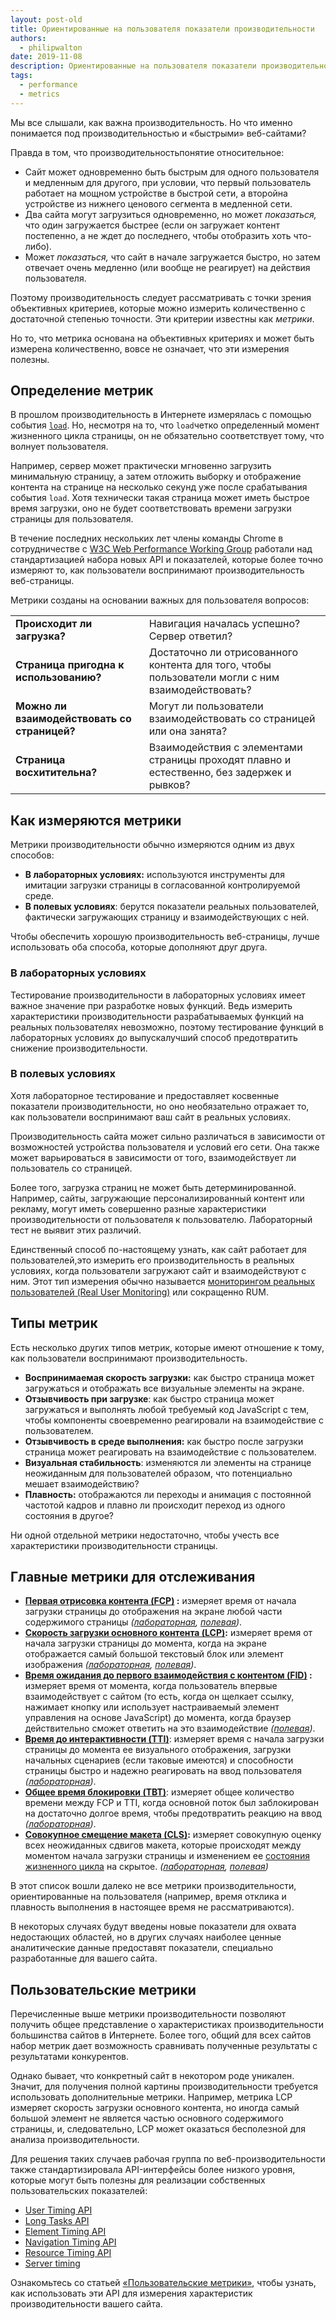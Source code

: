 ```yaml
---
layout: post-old
title: Ориентированные на пользователя показатели производительности
authors:
  - philipwalton
date: 2019-11-08
description: Ориентированные на пользователя показатели производительностиважный инструмент, который позволит лучше понять текущую ситуацию и улучшить работу вашего сайта таким образом, чтобы это приносило пользу реальным пользователям.
tags:
  - performance
  - metrics
---
```


Мы все слышали, как важна производительность. Но что именно понимается под производительностью и «быстрыми» веб-сайтами?

Правда в том, что производительностьпонятие относительное:

- Сайт может одновременно быть быстрым для одного пользователя и медленным для другого, при условии, что первый пользователь работает на мощном устройстве в быстрой сети, а второйна устройстве из нижнего ценового сегмента в медленной сети.
- Два сайта могут загрузиться одновременно, но может *показаться,* что один загружается быстрее (если он загружает контент постепенно, а не ждет до последнего, чтобы отобразить хоть что-либо).
- Может *показаться,* что сайт в начале загружается быстро, но затем отвечает очень медленно (или вообще не реагирует) на действия пользователя.

Поэтому производительность следует рассматривать с точки зрения объективных критериев, которые можно измерить количественно с достаточной степенью точности. Эти критерии известны как *метрики*.

Но то, что метрика основана на объективных критериях и может быть измерена количественно, вовсе не означает, что эти измерения полезны.

## Определение метрик

В прошлом производительность в Интернете измерялась с помощью события <code>[load](https://developer.mozilla.org/docs/Web/API/Window/load_event)</code>. Но, несмотря на то, что <code>load</code>четко определенный момент жизненного цикла страницы, он не обязательно соответствует тому, что волнует пользователя.

Например, сервер может практически мгновенно загрузить минимальную страницу, а затем отложить выборку и отображение контента на странице на несколько секунд уже после срабатывания события `load`. Хотя технически такая страница может иметь быстрое время загрузки, оно не будет соответствовать времени загрузки страницы для пользователя.

В течение последних нескольких лет члены команды Chrome в сотрудничестве с [W3C Web Performance Working Group](https://www.w3.org/webperf/) работали над стандартизацией набора новых API и показателей, которые более точно измеряют то, как пользователи воспринимают производительность веб-страницы.

Метрики созданы на основании важных для пользователя вопросов:

<table id="questions">
  <tr>
    <td><strong>Происходит ли загрузка?</strong></td>
    <td>Навигация началась успешно? Сервер ответил?</td>
  </tr>
  <tr>
    <td><strong>Страница пригодна к использованию?</strong></td>
    <td>Достаточно ли отрисованного контента для того, чтобы пользователи могли с ним взаимодействовать?</td>
  </tr>
  <tr>
    <td><strong>Можно ли взаимодействовать со страницей?</strong></td>
    <td>Могут ли пользователи взаимодействовать со страницей или она занята?</td>
  </tr>
  <tr>
    <td><strong>Страница восхитительна?</strong></td>
    <td>Взаимодействия с элементами страницы проходят плавно и естественно, без задержек и рывков?</td>
  </tr>
</table>

## Как измеряются метрики

Метрики производительности обычно измеряются одним из двух способов:

- **В лабораторных условиях:** используются инструменты для имитации загрузки страницы в согласованной контролируемой среде.
- **В полевых условиях**: берутся показатели реальных пользователей, фактически загружающих страницу и взаимодействующих с ней.

Чтобы обеспечить хорошую производительность веб-страницы, лучше использовать оба способа, которые дополняют друг друга.

### В лабораторных условиях

Тестирование производительности в лабораторных условиях имеет важное значение при разработке новых функций. Ведь измерить характеристики производительности разрабатываемых функций на реальных пользователях невозможно, поэтому тестирование функций в лабораторных условиях до выпускалучший способ предотвратить снижение производительности.

### В полевых условиях

Хотя лабораторное тестирование и предоставляет косвенные показатели производительности, но оно необязательно отражает то, как пользователи воспринимают ваш сайт в реальных условиях.

Производительность сайта может сильно различаться в зависимости от возможностей устройства пользователя и условий его сети. Она также может варьироваться в зависимости от того, взаимодействует ли пользователь со страницей.

Более того, загрузка страниц не может быть детерминированной. Например, сайты, загружающие персонализированный контент или рекламу, могут иметь совершенно разные характеристики производительности от пользователя к пользователю. Лабораторный тест не выявит этих различий.

Единственный способ по-настоящему узнать, как сайт работает для пользователей,это измерить его производительность в реальных условиях, когда пользователи загружают сайт и взаимодействуют с ним. Этот тип измерения обычно называется [мониторингом реальных пользователей (Real User Monitoring)](https://en.wikipedia.org/wiki/Real_user_monitoring) или сокращенно RUM.

## Типы метрик

Есть несколько других типов метрик, которые имеют отношение к тому, как пользователи воспринимают производительность.

- **Воспринимаемая скорость загрузки:** как быстро страница может загружаться и отображать все визуальные элементы на экране.
- **Отзывчивость при загрузке**: как быстро страница может загружаться и выполнять любой требуемый код JavaScript с тем, чтобы компоненты своевременно реагировали на взаимодействие с пользователем.
- **Отзывчивость в среде выполнения:** как быстро после загрузки страница может реагировать на взаимодействие с пользователем.
- **Визуальная стабильность**: изменяются ли элементы на странице неожиданным для пользователей образом, что потенциально мешает взаимодействию?
- **Плавность:** отображаются ли переходы и анимация с постоянной частотой кадров и плавно ли происходит переход из одного состояния в другое?

Ни одной отдельной метрики недостаточно, чтобы учесть все характеристики производительности страницы.

## Главные метрики для отслеживания

- **[Первая отрисовка контента (FCP)](/fcp/) :** измеряет время от начала загрузки страницы до отображения на экране любой части содержимого страницы *([лабораторная](#in-the-lab), [полевая](#in-the-field))*.
- **[Скорость загрузки основного контента (LCP)](/lcp/):** измеряет время от начала загрузки страницы до момента, когда на экране отображается самый большой текстовый блок или элемент изображения *([лабораторная](#in-the-lab), [полевая](#in-the-field))*.
- **[Время ожидания до первого взаимодействия с контентом (FID)](/fid/) :** измеряет время от момента, когда пользователь впервые взаимодействует с сайтом (то есть, когда он щелкает ссылку, нажимает кнопку или использует настраиваемый элемент управления на основе JavaScript) до момента, когда браузер действительно сможет ответить на это взаимодействие *([полевая](#in-the-field))*.
- **[Время до интерактивности (TTI)](/tti/)**: измеряет время с начала загрузки страницы до момента ее визуального отображения, загрузки начальных сценариев (если таковые имеются) и способности страницы быстро и надежно реагировать на ввод пользователя *([лабораторная](#in-the-lab))*.
- **[Общее время блокировки (TBT)](/tbt/)**: измеряет общее количество времени между FCP и TTI, когда основной поток был заблокирован на достаточно долгое время, чтобы предотвратить реакцию на ввод *([лабораторная](#in-the-lab))*.
- **[Совокупное смещение макета (CLS)](/cls/):** измеряет совокупную оценку всех неожиданных сдвигов макета, которые происходят между моментом начала загрузки страницы и изменением ее [состояния жизненного цикла](https://developers.google.com/web/updates/2018/07/page-lifecycle-api) на скрытое. *([лабораторная](#in-the-lab), [полевая](#in-the-field))*

В этот список вошли далеко не все метрики производительности, ориентированные на пользователя (например, время отклика и плавность выполнения в настоящее время не рассматриваются).

В некоторых случаях будут введены новые показатели для охвата недостающих областей, но в других случаях наиболее ценные аналитические данные предоставят показатели, специально разработанные для вашего сайта.

## Пользовательские метрики

Перечисленные выше метрики производительности позволяют получить общее представление о характеристиках производительности большинства сайтов в Интернете. Более того, общий для всех сайтов набор метрик дает возможность сравнивать полученные результаты с результатами конкурентов.

Однако бывает, что конкретный сайт в некотором роде уникален. Значит, для получения полной картины производительности требуется использовать дополнительные метрики. Например, метрика LCP измеряет скорость загрузки основного контента, но иногда самый большой элемент не является частью основного содержимого страницы, и, следовательно, LCP может оказаться бесполезной для анализа производительности.

Для решения таких случаев рабочая группа по веб-производительности также стандартизировала API-интерфейсы более низкого уровня, которые могут быть полезны для реализации собственных пользовательских показателей:

- [User Timing API](https://w3c.github.io/user-timing/)
- [Long Tasks API](https://w3c.github.io/longtasks/)
- [Element Timing API](https://wicg.github.io/element-timing/)
- [Navigation Timing API](https://w3c.github.io/navigation-timing/)
- [Resource Timing API](https://w3c.github.io/resource-timing/)
- [Server timing](https://w3c.github.io/server-timing/)

Ознакомьтесь со статьей [«Пользовательские метрики»](/custom-metrics/), чтобы узнать, как использовать эти API для измерения характеристик производительности вашего сайта.
